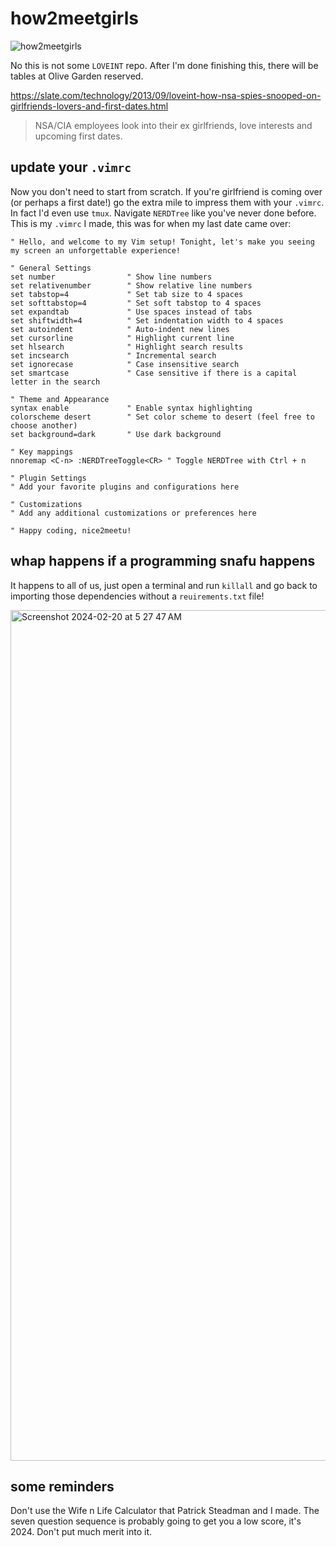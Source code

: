 # how2meetgirls

![how2meetgirls](https://github.com/Montana/how2meetgirls/assets/20936398/379cdbee-34d3-4257-8d06-92f1c42a6029)

No this is not some `LOVEINT` repo. After I'm done finishing this, there will be tables at Olive Garden reserved.

https://slate.com/technology/2013/09/loveint-how-nsa-spies-snooped-on-girlfriends-lovers-and-first-dates.html

> NSA/CIA employees look into their ex girlfriends, love interests and upcoming first dates.


## update your `.vimrc` 

Now you don't need to start from scratch. If you're girlfriend is coming over (or perhaps a first date!) go the extra mile to impress them with your `.vimrc`. In fact I'd even use `tmux`. Navigate `NERDTree` like you've never done before. This is my `.vimrc` I made, this was for when my last date came over:

```vim
" Hello, and welcome to my Vim setup! Tonight, let's make you seeing my screen an unforgettable experience!

" General Settings
set number                " Show line numbers
set relativenumber        " Show relative line numbers
set tabstop=4             " Set tab size to 4 spaces
set softtabstop=4         " Set soft tabstop to 4 spaces
set expandtab             " Use spaces instead of tabs
set shiftwidth=4          " Set indentation width to 4 spaces
set autoindent            " Auto-indent new lines
set cursorline            " Highlight current line
set hlsearch              " Highlight search results
set incsearch             " Incremental search
set ignorecase            " Case insensitive search
set smartcase             " Case sensitive if there is a capital letter in the search

" Theme and Appearance
syntax enable             " Enable syntax highlighting
colorscheme desert        " Set color scheme to desert (feel free to choose another)
set background=dark       " Use dark background

" Key mappings
nnoremap <C-n> :NERDTreeToggle<CR> " Toggle NERDTree with Ctrl + n

" Plugin Settings
" Add your favorite plugins and configurations here

" Customizations
" Add any additional customizations or preferences here

" Happy coding, nice2meetu!
```

## whap happens if a programming snafu happens

It happens to all of us, just open a terminal and run `killall` and go back to importing those dependencies without a `reuirements.txt` file!

<img width="1361" alt="Screenshot 2024-02-20 at 5 27 47 AM" src="https://github.com/Montana/how2meetgirls/assets/20936398/cc1d65a6-0925-4836-b187-e15592d86c8f">


## some reminders 

Don't use the Wife n Life Calculator that Patrick Steadman and I made. The seven question sequence is probably going to get you a low score, it's 2024. Don't put much merit into it.
